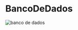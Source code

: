 ﻿# BancoDeDados
![banco de dados](https://github.com/user-attachments/assets/97e71af1-bda3-49a3-8949-cae7de49fb6f)
